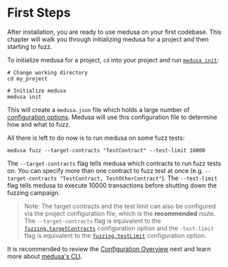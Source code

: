 # First Steps

After installation, you are ready to use medusa on your first codebase. This chapter will walk you through initializing
medusa for a project and then starting to fuzz.

To initialize medusa for a project, `cd` into your project and run [`medusa init`](../cli/init.md):
```shell
# Change working directory
cd my_project

# Initialize medusa
medusa init
```

This will create a `medusa.json` file which holds a large number of [configuration options](../project_configuration/overview.md).
Medusa will use this configuration file to determine how and what to fuzz.

All there is left to do now is to run medusa on some fuzz tests:
```shell
medusa fuzz --target-contracts "TestContract" --test-limit 10000
```

The `--target-contracts` flag tells medusa which contracts to run fuzz tests on. You can specify more than one
contract to fuzz test at once (e.g. `--target-contracts "TestContract, TestOtherContract"`). The `--test-limit` flag
tells medusa to execute 10000 transactions before shutting down the fuzzing campaign. 

> Note: The target contracts and the test limit can also be configured via the project configuration file, which is the
> **recommended** route. The `--target-contracts` flag is equivalent to the 
> [`fuzzing.targetContracts`](../project_configuration/fuzzing_config.md#targetcontracts) configuration option and the
> `-test-limit` flag is equivalent to the [`fuzzing.testLimit`](../project_configuration/fuzzing_config.md#testlimit)
> configuration option.

It is recommended to review the [Configuration Overview](../project_configuration/overview.md) next and learn more about
[medusa's CLI](../cli/overview.md). 


